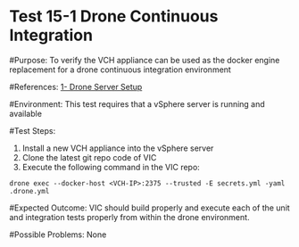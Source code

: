 Test 15-1 Drone Continuous Integration
=======

#Purpose:
To verify the VCH appliance can be used as the docker engine replacement for a drone continuous integration environment

#References:
[1- Drone Server Setup](http://readme.drone.io/setup/overview/)

#Environment:
This test requires that a vSphere server is running and available

#Test Steps:
1. Install a new VCH appliance into the vSphere server
2. Clone the latest git repo code of VIC
3. Execute the following command in the VIC repo:
```
drone exec --docker-host <VCH-IP>:2375 --trusted -E secrets.yml -yaml .drone.yml

```

#Expected Outcome:
VIC should build properly and execute each of the unit and integration tests properly from within the drone environment.

#Possible Problems:
None